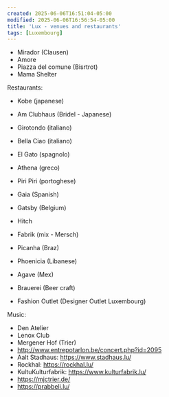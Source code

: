 ```yaml
---
created: 2025-06-06T16:51:04-05:00
modified: 2025-06-06T16:56:54-05:00
title: 'Lux - venues and restaurants'
tags: [Luxembourg]
---
```


- Mirador (Clausen)
- Amore
- Piazza del comune (Bisrtrot)
- Mama Shelter

Restaurants:
- Kobe (japanese)
- Am Clubhaus (Bridel - Japanese)
- Girotondo (italiano)
- Bella Ciao (italiano)
- El Gato (spagnolo)
- Athena (greco)
- Piri Piri (portoghese)
- Gaia (Spanish)
- Gatsby (Belgium)
- Hitch
- Fabrik (mix - Mersch)
- Picanha (Braz)
- Phoenicia (Libanese)
- Agave (Mex)
- Brauerei (Beer craft)


- Fashion Outlet (Designer Outlet Luxembourg)

Music:
- Den Atelier
- Lenox Club
- Mergener Hof (Trier)
- http://www.entrepotarlon.be/concert.php?id=2095
- Aalt Stadhaus: https://www.stadhaus.lu/
- Rockhal: https://rockhal.lu/
- KultuKulturfabrik: https://www.kulturfabrik.lu/
- https://mjctrier.de/
- https://prabbeli.lu/
